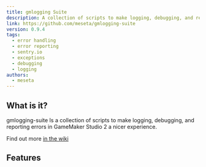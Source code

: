 ```yaml
---
title: gmlogging Suite
description: A collection of scripts to make logging, debugging, and reporting errors in GameMaker Studio 2 a nicer experience
link: https://github.com/meseta/gmlogging-suite
version: 0.9.4
tags:
  - error handling
  - error reporting
  - sentry.io
  - exceptions
  - debugging
  - logging
authors:
  - meseta
---
```


## What is it?
gmlogging-suite Is a collection of scripts to make logging, debugging, and reporting errors in GameMaker Studio 2 a nicer experience.

Find out more [in the wiki](https://github.com/meseta/gmlogging-suite/wiki)

## Features